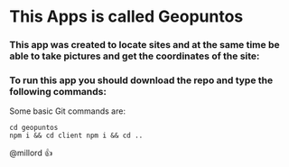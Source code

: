 # This Apps is called Geopuntos

### This app was created to locate sites and at the same time be able to take pictures and get the coordinates of the site:

### To run this app you should download the repo and type the following commands:

Some basic Git commands are:

```
cd geopuntos
npm i && cd client npm i && cd ..

```

@millord :+1:
